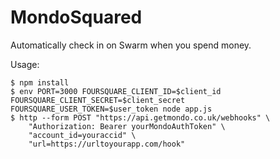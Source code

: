 # MondoSquared

Automatically check in on Swarm when you spend money.

Usage:
```
$ npm install
$ env PORT=3000 FOURSQUARE_CLIENT_ID=$client_id FOURSQUARE_CLIENT_SECRET=$client_secret FOURSQUARE_USER_TOKEN=$user_token node app.js
$ http --form POST "https://api.getmondo.co.uk/webhooks" \
    "Authorization: Bearer yourMondoAuthToken" \
    "account_id=youraccid" \
    "url=https://urltoyourapp.com/hook"
```
